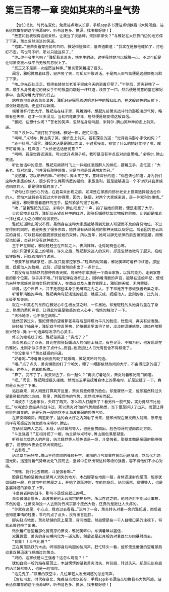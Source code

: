 # 第三百零一章 突如其来的斗皇气势
        【告知书友，时代在变化，免费站点难以长存，手机app多书源站点切换看书大势所趋，站长给你推荐的这个换源APP，听书音色多、换源、找书都好使！】
       “故意和我表现得这般亲热，让我当了次盾牌，来挡那家伙？”与雅妃在大厅靠门边的地方停了下来，萧炎忽然淡淡的笑道。
       “抱歉…”被萧炎看穿先前的目的，雅妃俏脸微红，低声道歉道：“我实在是被他缠怕了，打也打不走，骂也骂不听，所以只能这样了…”
       “你…你不会生气吧？”雅妃看着萧炎，怯生生的道，这样虽然她可以解脱一点，不过可却是让得萧炎被木战平白无故的怨恨上了。
       “反正又不是第一次经历这种事…”萧炎苦笑着摇了摇头。
       闻言，雅妃微抿着红唇，轻声笑了笑，可却又不敢说话，于是两人间气氛便是这般旖旎沉默了下来。
       “咳…你先四处走走，我得去替纳兰老爷子完成今天的驱毒疗程了。”半晌后，萧炎轻咳了一声，顺手从身旁走过的侍女手中的银盘内端起一杯红酒，浅尝了一口，然后便是随意的塞在雅妃手中，含笑对着大厅侧门行去。
       站在原地目送着萧炎消失，雅妃轻轻摇晃着透明酒杯中的殷红红酒，在这般颜色的反射下，那张妩媚脸颊，更显红润妖娆。
       端着酒杯行出大厅，雅妃站在柱子旁，晃着酒杯，想起先前萧炎战斗时的那股凌厉气势，略微有些失神，这才一年多没见，当初的稚嫩少年，居然便是蜕变得这般自信。
       “雅妃，在想什么呢？”苍老的笑声，忽然在身后响起，米特尔.腾山笑眯眯的走上前来，道。
       “啊？没什么。”被打扰了思绪，雅妃一惊，赶忙回道。
       “呵呵…”米特尔.腾山笑了笑，缓步走上前来，若有深意的道：“觉得岩枭那小家伙如何？”
       “还不错啊。”闻言，雅妃这话便是脱口而出，不过紧接着，察觉了什么的她赶忙停了嘴，眸子盯着腾山，轻声道：“大长老这话是何意？”
       “呵呵，若是觉得还满意，可以放开点胆子嘛，我可是没有半点反对的意思哦…”米特尔.腾山笑道。
       听出他话中的意思，雅妃双颊顿时飞上一抹如红酒般醉人的绯红，摆着玉手，连忙道：“大长老，我对岩枭，可并没有那种感情，只是与他是普通朋友而已。”
       “没感情，可以培养的嘛…”米特尔.腾山笑了笑，意味深长的道：“你应该也知道，身为我们这种大家族的族人，很少有什么两厢情愿的婚约，家族重利，若是能够遇见一个不讨厌并且家族也同意的人，便是很幸福的事了。”
       “说句让你挺伤心的话，在岩枭未出现之前，如果是在家族内部长老会上投票选择最适合你的人，恐怕木战将会有超过大半的得票，因为，联姻，对两个大家族来说，是一件双利的事情…”
       闻言，雅妃那握着酒杯的玉手，猛然紧紧的握了起来。
       “唉.”望着雅妃的反应，米特尔.腾山叹息了一声，拍了拍她的肩膀，便是走回了大厅。
       贝齿紧咬着红唇，雅妃低头望着杯中的红酒，那张妩媚得犹如尤物般的脸颊，此刻却是噙着一抹让得人为之心碎的淡淡哀伤。
       雅妃知道腾山所说不假，虽然身在这种大家族能够得到无数人可望而不及的身份地位，不过在得到的同时，也是失去了很多东西，她并没有纳兰嫣然的那种天赋以及好运，后者因为在云岚宗的身份，可以轻易的摆脱家族给她的束缚，所以当年，她可以肆无忌惮的前去萧家退婚，而雅妃也知道，自己并没有这种能力。
       玉手环在胸前，雅妃轻轻坐在石阶之上，夜风阵阵，让得她有些心寒。
       抬头仰望着天空上的明月，许久之后，雅妃那双迷人的双眸，却是忽然微微弯了起来，宛如狐狸眼般，闪烁着精明与诱惑。
       “想要不被家族掌控，那…就只能掌控家族…”轻声的呢喃着，雅妃美眸盯着杯中红酒，那里面，妩媚动人的脸颊，此刻，却是悄然的多出了一点什么…
       “我没有纳兰嫣然的那种修炼天赋，可米特尔家族是一个商业家族，以我的能力，走到掌管者的那个位置，似乎并不难…”纤指轻弹在酒杯之上，回响着清脆的声音，能够在这般年纪，便成为米特尔家族总部拍卖场的掌管人，在商业以及人事的管理上，雅妃的天赋，无可置疑。
       毕竟，这个世界上，并不乏那些本身手无缚鸡之力之人，手下却是万千忠诚强者云集之辈。
       听着那清脆的声响，雅妃嘴角弯起浅浅的弧度，魅惑天成，妩媚动人，此刻的她，比先前，无疑更加美丽。
       就在一种莫名的东西在雅妃心中生根发芽之时，一件黑袍，却是轻轻的从她身后盖在了身上，熟悉的柔和声音，让得此时最是敏感的女人心中，悄悄的触动了一下。
       “天冷地凉，也不怕生病啊…”
       猛然回转过头，雅妃愣愣的望着那张易容后显得极为平凡的脸庞，恍惚间，鼻尖有些发酸。
       轻轻抽了抽鼻子，雅妃双手拉着黑袍，娇躯朝着里面挤了挤，淡淡的温暖感觉，缭绕在那颗被米特尔.腾山一句话弄得发凉的心灵中。
       修长的睫毛眨了眨，雅妃轻笑道：“完成了？”
       萧炎笑着点了点头，目光在那张妩媚动人的俏脸上扫过，有些诧异，不知为何，他发现现在的雅妃，比刚才似乎多出了点什么…而且…也更加让人目光有些舍不得移走了…
       “你没事吧？”萧炎疑惑的问道。
       “好着呢…”冲着萧炎俏皮的眨了眨眼睛，雅妃笑吟吟的道。
       “哦。”点了点头，萧炎懒散的打了个哈欠，瞟了一眼那依然热闹的大厅，不由得无奈的摇了摇头，这些人，也真能折腾…
       “算了，受不了了，我要回去了，你一起么？”再次打着哈欠，萧炎对着雅妃随口问道。
       “嗯…”闻言，雅妃刚想摇头拒绝，然而当玉手轻抚着身体上的黑袍时，却是迟疑了一下，竟然是点头应了下来。
       站起身来，两人刚是打算离开这里，萧炎有些倦意的脸色，却是骤然一变，旋即豁然转过头望着帝都的西北方向，那里，两股恐怖的气势，忽然间冲天而起…
       “海波东？这老家伙，失踪了两天，怎么和人打起来了？看另外一股气势，实力竟然不比他低…”与海波东曾经共同战斗过，所以萧炎对他的气势颇感熟悉，当下便是辨认了出来，而更让得他脸色微变的，还是另外一股居然不比海波东弱的恐怖气势。
       在萧炎喃喃间，两道影子，猛的自大厅之内飙射了出来，旋即出现在萧炎两人前面，原来是同样有所感应的纳兰桀与米特尔.腾山。
       在纳兰桀两人之后，木战，纳兰嫣然等人，也是鱼贯而出，脸色惊讶的望向西北方向。
       “斗皇强者？”互相对视了一眼，纳兰桀与米特尔.腾山面色满是凝重。
       听得纳兰桀两人的声音，纳兰嫣然等人脸色皆是一惊，斗皇强者，那基本都是帝国的巅峰强者了，没想到今夜会忽然出现两位。
       “去看看…”
       纳兰桀与米特尔.腾山不约而同的弹射升空，绚丽的斗气双翼在背后迅速凝结，然后化为两道光影，迅速对着气势爆发处飞掠而去，皇城中忽然出现这种等级的强者，容不得他们不小心对待。
       “嘿嘿，我们也去瞧瞧，斗皇强者啊…”
       脸露狂热的望着纳兰桀两人消失的地方，木战脚掌在地面一踏，身体迅速射向屋顶，旋即犹如蚂蚱一般，在城市中的房屋之上，开始了跳跃冲刺，在他的身后，纳兰嫣然，柳翎等人，也是各展神通的紧跟了上来。
       斗皇强者间的战斗，那可不是想见就见的啊…
       萧炎微皱着眉头，海波东是他上云岚宗的护身符，所以在这之前，他可绝对不能出点事故，不然的话，让萧炎单独一人去面对云岚宗那个庞然大物，还真的是挺让人头疼的。
       “你就在这里，小心点，我也过去看看…”沉吟了一会，萧炎转头对着一旁的雅妃道，而后者也知道事情的轻重，乖巧的点了点头，没有出言阻拦。
       脚尖轻点地面，萧炎矫健的跃上屋顶，背间微震，然后便是在一干人目瞪口呆的注视下，将紫云翼召唤了出来。
       微张着红唇望着那化翼而掠的萧炎，雅妃美眸中，布满着难以置信…
       双翼微震，萧炎的身形瞬间化为一道光影，然后追星赶月般的对着西北方向暴射而去。
       “我靠！！斗气化翼？”
       正在房顶跳跃的木战，听得那身后响起的破风声，赶忙转头一看，旋即便是傻傻的望着那扇动着双翼迅速飞掠而过的萧炎。
       “妈的，这家伙是斗王强者？这怎么可能？！”
       犹如白痴一般的站在屋顶上，木战愣愣的望着萧炎消失，片刻后，转过头来，却是见到身后的纳兰嫣然等人，也是一脸错愕。
       “活见鬼了…”漆黑的夜空中，几位年轻人发出疑惑的忿忿骂声。
       【告知书友，时代在变化，免费站点难以长存，手机app多书源站点切换看书大势所趋，站长给你推荐的这个换源APP，听书音色多、换源、找书都好使！】